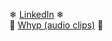 ❄ [LinkedIn](https://www.linkedin.com/in/ai-yukino/) ❄  
🌸 [Whyp (audio clips)](https://whyp.it/tracks/30760/hello-dBEDN) 🌸
